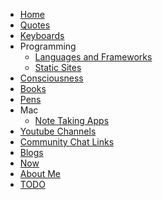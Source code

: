 * [Home](/)
* [Quotes](quotes.md)
* [Keyboards](keyboards.md)
* Programming
    * [Languages and Frameworks](programming.md)
    * [Static Sites](static-sites.md)
* [Consciousness](consciousness.md)
* [Books](books.md)
* [Pens](pens.md)
* Mac
    * [Note Taking Apps](note-taking-apps.md)
* [Youtube Channels](youtube.md)
* [Community Chat Links](community-chats.md)
* [Blogs](blogs.md)
* [Now](now.md)
* [About Me](me.md)
* [TODO](todo.md)
